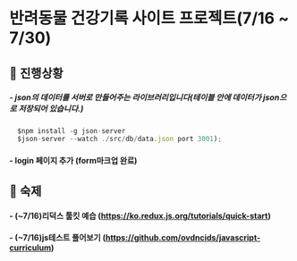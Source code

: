 # 반려동물 건강기록 사이트 프로젝트(7/16 ~ 7/30)

## 💬 진행상황 

##### - json의 데이터를 서버로 만들어주는 라이브러리입니다(테이블 안에 데이터가 json으로 저장되어 있습니다.) 
```javascript
  $npm install -g json-server
  $json-server --watch ./src/db/data.json port 3001);
```

#### - login 페이지 추가 (form마크업 완료)

## 💬 숙제
#### - (~7/16)리덕스 툴킷 예습 (https://ko.redux.js.org/tutorials/quick-start)
#### - (~7/16)js테스트 풀어보기 (https://github.com/ovdncids/javascript-curriculum)



